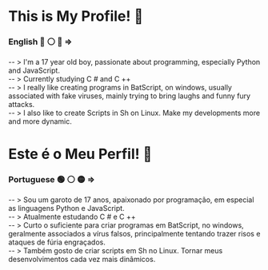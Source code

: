 # This is My Profile! 🐐
### English 🔵 ⚪ 🔴 => 
-- > I'm a 17 year old boy, passionate about programming, especially Python and JavaScript.               
-- > Currently studying C # and C ++                                                                 
-- > I really like creating programs in BatScript, on windows, usually associated with fake viruses, mainly trying to bring laughs and funny fury attacks.         
-- > I also like to create Scripts in Sh on Linux. Make my developments more and more dynamic.                                                       

# Este é o Meu Perfil! 🐐
### Portuguese 🟢 ⚪ 🟡 =>
-- > Sou um garoto de 17 anos, apaixonado por programação, em especial as linguagens Python e JavaScript.         
-- > Atualmente estudando C # e C ++                                                                                  
-- > Curto o suficiente para criar programas em BatScript, no windows, geralmente associados a vírus falsos, principalmente tentando trazer risos e ataques de fúria engraçados.                                  
-- > Também gosto de criar scripts em Sh no Linux. Tornar meus desenvolvimentos cada vez mais dinâmicos.

<!--
**Faolam/Faolam** is a ✨ _special_ ✨ repository because its `README.md` (this file) appears on your GitHub profile.

Here are some ideas to get you started:

- 🔭 I’m currently working on ...
- 🌱 I’m currently learning ...
- 👯 I’m looking to collaborate on ...
- 🤔 I’m looking for help with ...
- 💬 Ask me about ...
- 📫 How to reach me: ...
- 😄 Pronouns: ...
- ⚡ Fun fact: ...
-->
